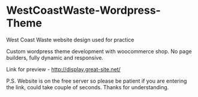 # WestCoastWaste-Wordpress-Theme
West Coast Waste website design used for practice

Custom wordpress theme development with woocommerce shop. No page builders, fully dynamic and responsive.

Link for preview - http://display.great-site.net/

P.S.
Website is on the free server so please be patient if you are entering the link, could take couple of seconds. Thanks for understanding.
